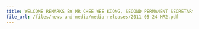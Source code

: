 ```yaml
---
title: WELCOME REMARKS BY MR CHEE WEE KIONG, SECOND PERMANENT SECRETARY, MINISTRY OF FOREIGN AFFAIRS OF SINGAPORE, AT THE 12TH INTERNATIONAL EXPORT CONTROL CONFERENCE, 24-27 MAY 2011, SINGAPORE 
file_url: /files/news-and-media/media-releases/2011-05-24-MR2.pdf
---
```

